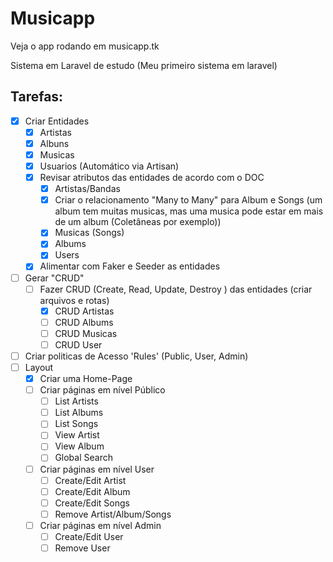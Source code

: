 # Musicapp

Veja o app rodando em musicapp.tk

Sistema em Laravel de estudo (Meu primeiro sistema em laravel)

## Tarefas:
- [X] Criar Entidades
    - [X] Artistas
    - [X] Albuns
    - [X] Musicas
    - [X] Usuarios (Automático via Artisan) 
    - [X] Revisar atributos das entidades de acordo com o DOC
        - [X] Artistas/Bandas   
        - [X] Criar o relacionamento "Many to Many" para Album e Songs (um album tem muitas musicas, mas uma musica pode estar em mais de um album (Coletâneas por exemplo))
        - [X] Musicas (Songs)
        - [X] Albums
        - [X] Users
    - [X] Alimentar com Faker e Seeder as entidades
- [ ] Gerar "CRUD"
    - [ ] Fazer CRUD (Create, Read, Update, Destroy ) das entidades (criar arquivos e rotas)
        - [X] CRUD Artistas
        - [ ] CRUD Albums
        - [ ] CRUD Musicas
        - [ ] CRUD User
- [ ] Criar politicas de Acesso 'Rules' (Public, User, Admin)
- [ ] Layout
    - [X] Criar uma Home-Page
    - [ ] Criar páginas em nível Público
        - [ ] List Artists
        - [ ] List Albums
        - [ ] List Songs
        - [ ] View Artist
        - [ ] View Album
        - [ ] Global Search
    - [ ] Criar páginas em nível User
        - [ ] Create/Edit Artist
        - [ ] Create/Edit Album
        - [ ] Create/Edit Songs
        - [ ] Remove Artist/Album/Songs
    - [ ] Criar páginas em nível Admin
        - [ ] Create/Edit User
        - [ ] Remove User